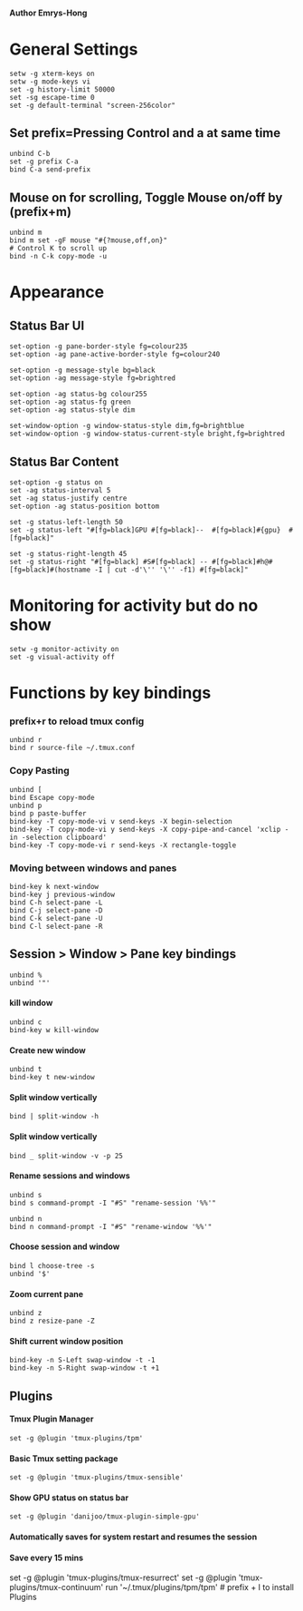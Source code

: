 #### Author Emrys-Hong

# General Settings
    setw -g xterm-keys on
    setw -g mode-keys vi
    set -g history-limit 50000
    set -sg escape-time 0
    set -g default-terminal "screen-256color"
## Set prefix=Pressing Control and a at same time
    unbind C-b
    set -g prefix C-a
    bind C-a send-prefix
## Mouse on for scrolling, Toggle Mouse on/off by (prefix+m)
    unbind m
    bind m set -gF mouse "#{?mouse,off,on}"
    # Control K to scroll up
    bind -n C-k copy-mode -u

# Appearance
## Status Bar UI
    set-option -g pane-border-style fg=colour235
    set-option -ag pane-active-border-style fg=colour240

    set-option -g message-style bg=black
    set-option -ag message-style fg=brightred

    set-option -ag status-bg colour255
    set-option -ag status-fg green 
    set-option -ag status-style dim

    set-window-option -g window-status-style dim,fg=brightblue
    set-window-option -g window-status-current-style bright,fg=brightred


## Status Bar Content
    set-option -g status on
    set -ag status-interval 5
    set -ag status-justify centre
    set-option -ag status-position bottom

    set -g status-left-length 50
    set -g status-left "#[fg=black]GPU #[fg=black]--  #[fg=black]#{gpu}  #[fg=black]"

    set -g status-right-length 45
    set -g status-right "#[fg=black] #S#[fg=black] -- #[fg=black]#h@#[fg=black]#(hostname -I | cut -d'\'' '\'' -f1) #[fg=black]"

# Monitoring for activity but do no show
    setw -g monitor-activity on
    set -g visual-activity off


# Functions by key bindings

### prefix+r to reload tmux config
    unbind r
    bind r source-file ~/.tmux.conf

### Copy Pasting
    unbind [
    bind Escape copy-mode
    unbind p
    bind p paste-buffer
    bind-key -T copy-mode-vi v send-keys -X begin-selection
    bind-key -T copy-mode-vi y send-keys -X copy-pipe-and-cancel 'xclip -in -selection clipboard'
    bind-key -T copy-mode-vi r send-keys -X rectangle-toggle

### Moving between windows and panes
    bind-key k next-window
    bind-key j previous-window
    bind C-h select-pane -L
    bind C-j select-pane -D
    bind C-k select-pane -U
    bind C-l select-pane -R

## Session > Window > Pane key bindings
    unbind %
    unbind '"'
#### kill window
    unbind c
    bind-key w kill-window
#### Create new window
    unbind t
    bind-key t new-window

#### Split window vertically
    bind | split-window -h
#### Split window vertically
    bind _ split-window -v -p 25

#### Rename sessions and windows
    unbind s
    bind s command-prompt -I "#S" "rename-session '%%'"

    unbind n
    bind n command-prompt -I "#S" "rename-window '%%'"

#### Choose session and window
    bind l choose-tree -s
    unbind '$'

#### Zoom current pane
    unbind z
    bind z resize-pane -Z

#### Shift current window position
    bind-key -n S-Left swap-window -t -1
    bind-key -n S-Right swap-window -t +1

## Plugins
#### Tmux Plugin Manager
    set -g @plugin 'tmux-plugins/tpm'
#### Basic Tmux setting package
    set -g @plugin 'tmux-plugins/tmux-sensible'
#### Show GPU status on status bar
    set -g @plugin 'danijoo/tmux-plugin-simple-gpu'
#### Automatically saves for system restart and resumes the session
#### Save every 15 mins
set -g @plugin 'tmux-plugins/tmux-resurrect'
set -g @plugin 'tmux-plugins/tmux-continuum'
    run '~/.tmux/plugins/tpm/tpm'
    # prefix + I to install Plugins
